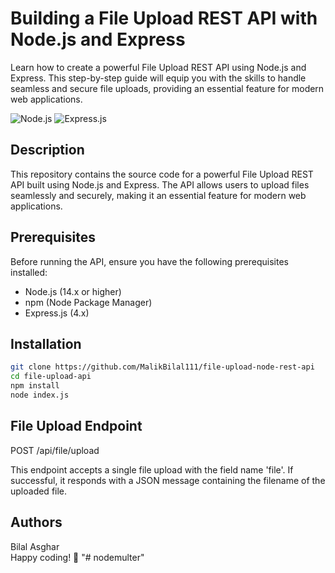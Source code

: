 # Building a File Upload REST API with Node.js and Express

Learn how to create a powerful File Upload REST API using Node.js and Express. This step-by-step guide will equip you with the skills to handle seamless and secure file uploads, providing an essential feature for modern web applications.

![Node.js](https://img.shields.io/badge/Node.js-14.x-green)
![Express.js](https://img.shields.io/badge/Express.js-4.x-blue)

## Description

This repository contains the source code for a powerful File Upload REST API built using Node.js and Express. The API allows users to upload files seamlessly and securely, making it an essential feature for modern web applications.

## Prerequisites

Before running the API, ensure you have the following prerequisites installed:

- Node.js (14.x or higher)
- npm (Node Package Manager)
- Express.js (4.x)

## Installation

```bash
git clone https://github.com/MalikBilal111/file-upload-node-rest-api
cd file-upload-api
npm install
node index.js
```
## File Upload Endpoint
POST /api/file/upload

This endpoint accepts a single file upload with the field name 'file'. If successful, it responds with a JSON message containing the filename of the uploaded file.

## Authors
Bilal Asghar<br>
Happy coding! 🚀
"# nodemulter" 
